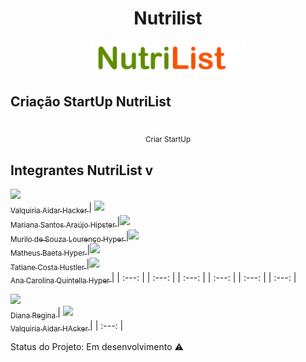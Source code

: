 <h1 align="center"> Nutrilist</h1>

<p align="center">
  <img align="center" src="img/nutrilist.png" width=250> <br>
</p>


## Criação StartUp NutriList
<p align="center">
    <br> <sub> Criar StartUp </sub>
</p>

## Integrantes NutriList v


[<img src="https://media-exp1.licdn.com/dms/image/C4D03AQHICUvO6Kcfvw/profile-displayphoto-shrink_400_400/0?e=1599696000&v=beta&t=kZAsZ5Nd-6IDGDpMjMYhlTi-UXIhI9RL5fswLd28jsQ" width=115 >_<br>_<sub> Valquiria Aidar Hacker </sub>](https://www.linkedin.com/in/val-aidar) |
[<img src="https://media-exp1.licdn.com/dms/image/C4E03AQF--_PNG4hOqA/profile-displayphoto-shrink_400_400/0?e=1599696000&v=beta&t=HCAx6yB_At_Wq1Fek8hEPl2MAIpDw-Gpaz3PwHZi5nU" width=115 >_<br>_<sub> Mariana Santos Araújo Hipster </sub>](https://www.linkedin.com/in/marianascaraujo/)|[<img src="https://media-exp1.licdn.com/dms/image/C5603AQFF_L24iHTaBg/profile-displayphoto-shrink_400_400/0?e=1600905600&v=beta&t=t153b3jcoWQkKcvy9ooxU8x6etUuqIjTAMCQGu1m02k" width=115 >_<br>_<sub> Murilo de Souza Lourenço Hyper </sub>](https://www.linkedin.com/in/murilodsl/)|[<img src="https://media-exp1.licdn.com/dms/image/C4D03AQFIVUGtKOJC1g/profile-displayphoto-shrink_400_400/0?e=1600905600&v=beta&t=kWR9C30OajxQAZ7zYmJXo2_fT86utQIAg4_Km-iCwpE" width=115 >_<br>_<sub> Matheus Baeta Hyper </sub>](https://www.linkedin.com/in/mhbaeta/) |[<img src="https://media-exp1.licdn.com/dms/image/C4D03AQHA6kR-kprgsA/profile-displayphoto-shrink_400_400/0?e=1600905600&v=beta&t=-3TEx213he1uCHEhB_iEWXprophoVSjFwavXB_tI1Nw" width=115 >_<br>_<sub> Tatiane Costa Hustler </sub>](https://www.linkedin.com/in/tatianemikamicosta/)|[<img src="https://media-exp1.licdn.com/dms/image/C4D03AQESK1mNEaYSyA/profile-displayphoto-shrink_400_400/0?e=1600905600&v=beta&t=rmh849D9vG7h7M79V9EwzegkjIFC1Hk7xvnttHQU6bE" width=115 >_<br>_<sub> Ana Carolina Quintella Hyper </sub>](https://www.linkedin.com/in/ana-carolina-quintella-b1071388/) | 
| :---: | | :---: | | :---: | | :---: | | :---: | | :---: |


[<img src="https://avatars2.githubusercontent.com/u/46378210?s=400&u=071f7791bb03f8e102d835bdb9c2f0d3d24e8a34&v=" width=115 > <br> <sub> Diana Regina </sub>](https://github.com/Diana-ops) | [<img src="https://media-exp1.licdn.com/dms/image/C4D03AQHICUvO6Kcfvw/profile-displayphoto-shrink_400_400/0?e=1599696000&v=beta&t=kZAsZ5Nd-6IDGDpMjMYhlTi-UXIhI9RL5fswLd28jsQ" width=115 > <br> <sub> Valquiria Aidar HAcker </sub>](https://www.linkedin.com/in/val-aidar) |
| :---: |

Status do Projeto: Em desenvolvimento :warning:


